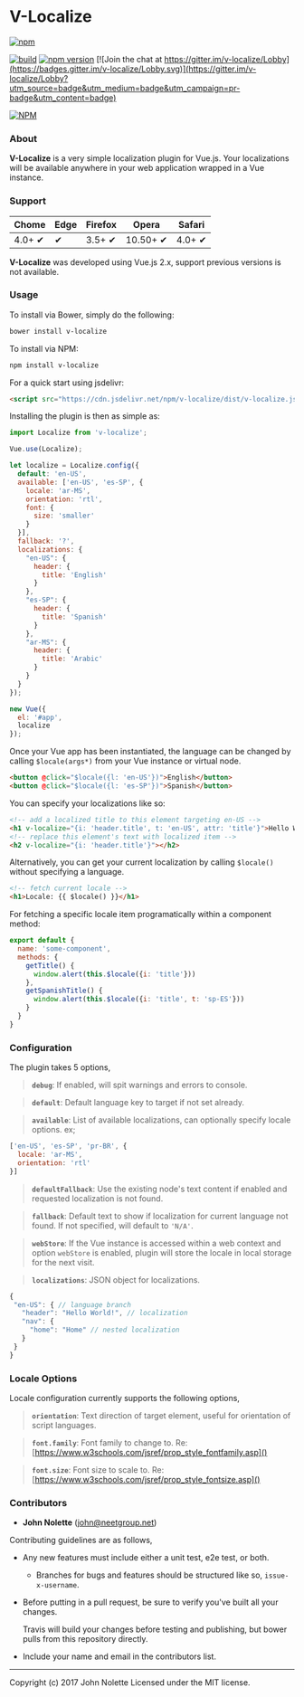 # **V-Localize**

[![npm](https://img.shields.io/npm/dm/v-localize.svg)](https://www.npmjs.com/package/v-localize)

[![build](https://travis-ci.org/neetjn/v-localize.svg?branch=master)](https://travis-ci.org/neetjn/v-localize/)
[![npm version](https://badge.fury.io/js/v-localize.svg)](https://badge.fury.io/js/v-localize)
[![Join the chat at https://gitter.im/v-localize/Lobby](https://badges.gitter.im/v-localize/Lobby.svg)](https://gitter.im/v-localize/Lobby?utm_source=badge&utm_medium=badge&utm_campaign=pr-badge&utm_content=badge)

[![NPM](https://nodei.co/npm/v-localize.png)](https://nodei.co/npm/v-localize/)

### About

**V-Localize** is a very simple localization plugin for Vue.js. Your localizations will be available anywhere in your web application wrapped in a Vue instance.

### Support

| Chome  | Edge | Firefox | Opera    | Safari |
|--------|------|---------|----------|--------|
| 4.0+ ✔ |  ✔   | 3.5+ ✔  | 10.50+ ✔ | 4.0+ ✔ |

**V-Localize** was developed using Vue.js 2.x, support previous versions is not available.

### Usage

To install via Bower, simply do the following:
```sh
bower install v-localize
```
To install via NPM:
```sh
npm install v-localize
```
For a quick start using jsdelivr:
```html
<script src="https://cdn.jsdelivr.net/npm/v-localize/dist/v-localize.js"></script>
```
Installing the plugin is then as simple as:

```js
import Localize from 'v-localize';

Vue.use(Localize);

let localize = Localize.config({
  default: 'en-US',
  available: ['en-US', 'es-SP', {
    locale: 'ar-MS',
    orientation: 'rtl',
    font: {
      size: 'smaller'
    }
  }],
  fallback: '?',
  localizations: {
    "en-US": {
      header: {
        title: 'English'
      }
    },
    "es-SP": {
      header: {
        title: 'Spanish'
      }
    },
    "ar-MS": {
      header: {
        title: 'Arabic'
      }
    }
  }
});

new Vue({
  el: '#app',
  localize
});
```

Once your Vue app has been instantiated, the language can be changed by calling `$locale(args*)` from your Vue instance or virtual node.

```html
<button @click="$locale({l: 'en-US'})">English</button>
<button @click="$locale({l: 'es-SP'})">Spanish</button>
```

You can specify your localizations like so:

```html
<!-- add a localized title to this element targeting en-US -->
<h1 v-localize="{i: 'header.title', t: 'en-US', attr: 'title'}">Hello World</h1>
<!-- replace this element's text with localized item -->
<h2 v-localize="{i: 'header.title'}"></h2>
```

Alternatively, you can get your current localization by calling `$locale()` without specifying a language.

```html
<!-- fetch current locale -->
<h1>Locale: {{ $locale() }}</h1>
```

For fetching a specific locale item programatically within a component method:

```js
export default {
  name: 'some-component',
  methods: {
    getTitle() {
      window.alert(this.$locale({i: 'title'}))
    },
    getSpanishTitle() {
      window.alert(this.$locale({i: 'title', t: 'sp-ES'}))
    }
  }
}
```


### Configuration

The plugin takes 5 options,

> **`debug`**: If enabled, will spit warnings and errors to console.

> **`default`**: Default language key to target if not set already.

> **`available`**: List of available localizations, can optionally specify locale options. ex;
  ```js
  ['en-US', 'es-SP', 'pr-BR', {
    locale: 'ar-MS',
    orientation: 'rtl'
  }]
  ```

> **`defaultFallback`**: Use the existing node's text content if enabled and requested localization is not found. 

> **`fallback`**: Default text to show if localization for current language not found. If not specified, will default to `'N/A'`.

> **`webStore`**: If the Vue instance is accessed within a web context and option `webStore` is enabled, plugin will store the locale in local storage for the next visit.

> **`localizations`**: JSON object for localizations.
   ```js
  {
    "en-US": { // language branch
      "header": "Hello World!", // localization
      "nav": {
        "home": "Home" // nested localization
      }
    }
  }
  ```

### Locale Options

Locale configuration currently supports the following options,

> **`orientation`**: Text direction of target element, useful for orientation of script languages.

> **`font.family`**: Font family to change to. Re: [https://www.w3schools.com/jsref/prop_style_fontfamily.asp]()

> **`font.size`**: Font size to scale to. Re: [https://www.w3schools.com/jsref/prop_style_fontsize.asp]()

### Contributors

* **John Nolette** (john@neetgroup.net)

Contributing guidelines are as follows,

* Any new features must include either a unit test, e2e test, or both.
  * Branches for bugs and features should be structured like so, `issue-x-username`.
* Before putting in a pull request, be sure to verify you've built all your changes.

  Travis will build your changes before testing and publishing, but bower pulls from this repository directly.

* Include your name and email in the contributors list.

---
Copyright (c) 2017 John Nolette Licensed under the MIT license.
